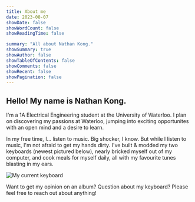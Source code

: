 ```yaml
---
title: About me 
date: 2023-08-07
showDate: false
showWordCount: false
showReadingTime: false

summary: "All about Nathan Kong."
showSummary: true
showAuthor: false
showTableOfContents: false
showComments: false
showRecent: false
showPagination: false
---
```


## Hello! My name is Nathan Kong.

I'm a 1A Electrical Engineering student at the University of Waterloo. I plan on discovering my passions at Waterloo, jumping into exciting opportunites with an open mind and a desire to learn.

In my free time, I... listen to music. Big shocker, I know. But while I listen to music, I'm not afraid to get my hands dirty. I've built & modded my two keyboards (newest pictured below), nearly bricked myself out of my computer, and cook meals for myself daily, all with my favourite tunes blasting in my ears.

![My current keyboard](keyboard.jpg "JRIS65, GMK Bento, Gazzew Bobagum Silent Linear Switches (lubed), TX 1.2mm Stabilizers" )

Want to get my opinion on an album? Question about my keyboard? Please feel free to reach out about anything!